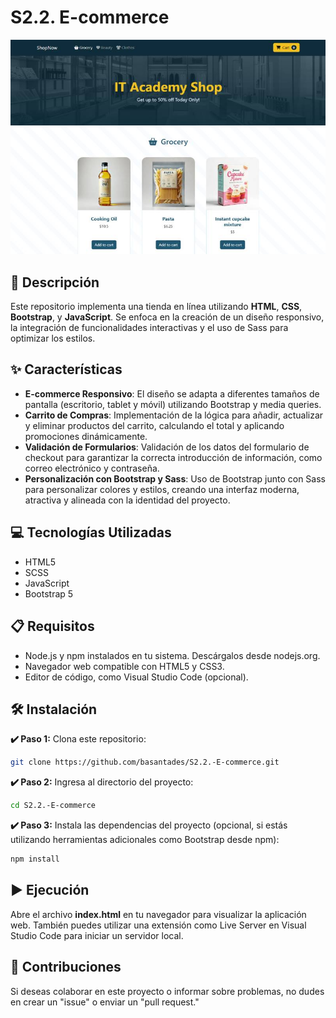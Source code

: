 # S2.2. E-commerce

<p align="center">
  <img src="images/screenshot.jpg" alt="Captura de pantalla" />
</p>

## 📄 Descripción

Este repositorio implementa una tienda en línea utilizando **HTML**, **CSS**, **Bootstrap**, y **JavaScript**. Se enfoca en la creación de un diseño responsivo, la integración de funcionalidades interactivas y el uso de Sass para optimizar los estilos.

## ✨ Características

- **E-commerce Responsivo**: El diseño se adapta a diferentes tamaños de pantalla (escritorio, tablet y móvil) utilizando Bootstrap y media queries.
- **Carrito de Compras**: Implementación de la lógica para añadir, actualizar y eliminar productos del carrito, calculando el total y aplicando promociones dinámicamente.
- **Validación de Formularios**: Validación de los datos del formulario de checkout para garantizar la correcta introducción de información, como correo electrónico y contraseña.
- **Personalización con Bootstrap y Sass**: Uso de Bootstrap junto con Sass para personalizar colores y estilos, creando una interfaz moderna, atractiva y alineada con la identidad del proyecto.


## 💻 Tecnologías Utilizadas

- HTML5
- SCSS
- JavaScript
- Bootstrap 5

## 📋 Requisitos

- Node.js y npm instalados en tu sistema. Descárgalos desde nodejs.org.
- Navegador web compatible con HTML5 y CSS3.
- Editor de código, como Visual Studio Code (opcional).

## 🛠️ Instalación

**✔️ Paso 1:** Clona este repositorio:
```bash
git clone https://github.com/basantades/S2.2.-E-commerce.git
```

**✔️ Paso 2:** Ingresa al directorio del proyecto:
```bash
cd S2.2.-E-commerce
```

**✔️ Paso 3:** Instala las dependencias del proyecto (opcional, si estás utilizando herramientas adicionales como Bootstrap desde npm):
```bash
npm install
```

## ▶️ Ejecución

Abre el archivo **index.html** en tu navegador para visualizar la aplicación web. También puedes utilizar una extensión como Live Server en Visual Studio Code para iniciar un servidor local.

## 🤝 Contribuciones

Si deseas colaborar en este proyecto o informar sobre problemas, no dudes en crear un "issue" o enviar un "pull request."